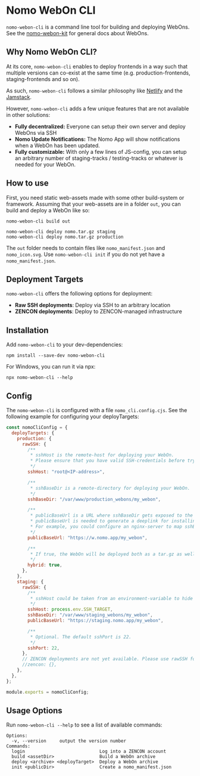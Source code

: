 # Nomo WebOn CLI

`nomo-webon-cli` is a command line tool for building and deploying WebOns.
See the [nomo-webon-kit](https://github.com/nomo-app/nomo-webon-kit) for general docs about WebOns.

## Why Nomo WebOn CLI?

At its core, `nomo-webon-cli` enables to deploy frontends in a way such that multiple versions can co-exist at the same time (e.g. production-frontends, staging-frontends and so on).

As such, `nomo-webon-cli` follows a similar philosophy like [Netlify](https://www.netlify.com) and the [Jamstack](https://jamstack.org/).

However, `nomo-webon-cli` adds a few unique features that are not available in other solutions:

- **Fully decentralized:** Everyone can setup their own server and deploy WebOns via SSH
- **Nomo Update Notifications:** The Nomo App will show notifications when a WebOn has been updated.
- **Fully customizable:** With only a few lines of JS-config, you can setup an arbitrary number of staging-tracks / testing-tracks or whatever is needed for your WebOn.

## How to use

First, you need static web-assets made with some other build-system or framework.
Assuming that your web-assets are in a folder `out`, you can build and deploy a WebOn like so:

```
nomo-webon-cli build out

nomo-webon-cli deploy nomo.tar.gz staging
nomo-webon-cli deploy nomo.tar.gz production
```

The `out` folder needs to contain files like `nomo_manifest.json` and `nomo_icon.svg`.
Use `nomo-webon-cli init` if you do not yet have a `nomo_manifest.json`.

## Deployment Targets

`nomo-webon-cli` offers the following options for deployment:

- **Raw SSH deployments**: Deploy via SSH to an arbitrary location
- **ZENCON deployments**: Deploy to ZENCON-managed infrastructure

## Installation

Add `nomo-webon-cli` to your dev-dependencies:

`npm install --save-dev nomo-webon-cli`

For Windows, you can run it via npx:

`npx nomo-webon-cli --help`

## Config

The `nomo-webon-cli` is configured with a file `nomo_cli.config.cjs`.
See the following example for configuring your deployTargets:

```JavaScript
const nomoCliConfig = {
  deployTargets: {
    production: {
      rawSSH: {
        /**
         * sshHost is the remote-host for deploying your WebOn.
         * Please ensure that you have valid SSH-credentials before trying to deploy anything.
         */
        sshHost: "root@<IP-address>",

        /**
         * sshBaseDir is a remote-directory for deploying your WebOn.
         */
        sshBaseDir: "/var/www/production_webons/my_webon",

        /**
         * publicBaseUrl is a URL where sshBaseDir gets exposed to the Internet.
         * publicBaseUrl is needed to generate a deeplink for installing your WebOn.
         * For example, you could configure an nginx-server to map sshBaseDir to a publicBaseUrl.
         */
        publicBaseUrl: "https://w.nomo.app/my_webon",

        /**
         * If true, the WebOn will be deployed both as a tar.gz as well as a normal website.
         */
        hybrid: true,
      },
    },
    staging: {
      rawSSH: {
        /**
         * sshHost could be taken from an environment-variable to hide your target IP address.
         */
        sshHost: process.env.SSH_TARGET,
        sshBaseDir: "/var/www/staging_webons/my_webon",
        publicBaseUrl: "https://staging.nomo.app/my_webon",

        /**
         * Optional. The default sshPort is 22.
         */
        sshPort: 22,
      },
      // ZENCON deployments are not yet available. Please use rawSSH for the time being.
      //zencon: {},
    },
  },
};

module.exports = nomoCliConfig;
```

## Usage Options

Run `nomo-webon-cli --help` to see a list of available commands:

```
Options:
  -v, --version     output the version number
Commands:
  login                            Log into a ZENCON account
  build <assetDir>                 Build a WebOn archive
  deploy <archive> <deployTarget>  Deploy a WebOn archive
  init <publicDir>                 Create a nomo_manifest.json
```
